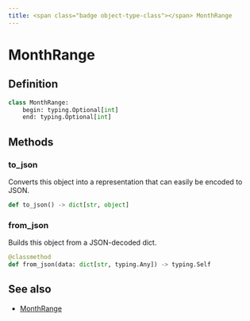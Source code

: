 ```yaml
---
title: <span class="badge object-type-class"></span> MonthRange
---
```

# <span class="badge object-type-class"></span> MonthRange

## Definition

```python
class MonthRange:
    begin: typing.Optional[int]
    end: typing.Optional[int]
```
## Methods

### <span class="badge object-method"></span> to_json

Converts this object into a representation that can easily be encoded to JSON.

```python
def to_json() -> dict[str, object]
```

### <span class="badge object-method"></span> from_json

Builds this object from a JSON-decoded dict.

```python
@classmethod
def from_json(data: dict[str, typing.Any]) -> typing.Self
```

## See also

 * <span class="badge builder"></span> [MonthRange](./builder-MonthRange.md)
